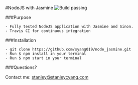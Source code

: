 #NodeJS with Jasmine ![Build passing](https://travis-ci.org/syang019/testing_express_jasmine.svg?branch=master)


###Purpose

    - Fully tested NodeJS application with Jasmine and Sinon.
    - Travis CI for continuous integration

###Installation

    - git clone https://github.com/syang019/node_jasmine.git
    - Run $ npm install in your terminal
    - Run $ npm start in your terminal

###Questions?

Contact me: <stanley@stanleycyang.com>

